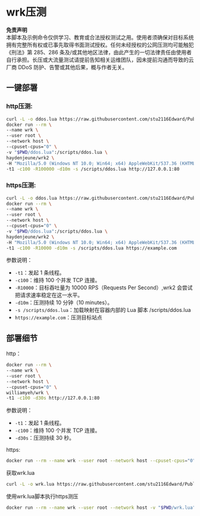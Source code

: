 # wrk压测

**免责声明**  
本脚本及示例命令仅供学习、教育或合法授权测试之用。使用者须确保对目标系统拥有完整所有权或已事先取得书面测试授权。任何未经授权的公网压测均可能触犯《刑法》第 285、286 条及/或其他地区法律，由此产生的一切法律责任由使用者自行承担。长压或大流量测试请提前告知相关运维团队，因未提前沟通而导致的云厂商 DDoS 防护、告警或其他后果，概与作者无关。  

## 一键部署
### http压测:
```bash
curl -L -o ddos.lua https://raw.githubusercontent.com/stu2116Edward/Public-study-notes/refs/heads/main/About%20cybersecurity/%E5%8E%8B%E6%B5%8B/ddos.lua
docker run --rm \
--name wrk \
--user root \
--network host \
--cpuset-cpus="0" \
-v "$PWD/ddos.lua":/scripts/ddos.lua \
haydenjeune/wrk2 \
-H "Mozilla/5.0 (Windows NT 10.0; Win64; x64) AppleWebKit/537.36 (KHTML, like Gecko) Chrome/123.0.0.0 Safari/537.36" \
-t1 -c100 -R100000 -d10m -s /scripts/ddos.lua http://127.0.0.1:80
```

### https压测:
```bash
curl -L -o ddos.lua https://raw.githubusercontent.com/stu2116Edward/Public-study-notes/refs/heads/main/About%20cybersecurity/%E5%8E%8B%E6%B5%8B/ddos.lua
docker run --rm \
--name wrk \
--user root \
--network host \
--cpuset-cpus="0" \
-v "$PWD/ddos.lua":/scripts/ddos.lua \
haydenjeune/wrk2 \
-H "Mozilla/5.0 (Windows NT 10.0; Win64; x64) AppleWebKit/537.36 (KHTML, like Gecko) Chrome/123.0.0.0 Safari/537.36" \
-t1 -c100 -R10000 -d10m -s /scripts/ddos.lua https://example.com
```

参数说明：  
- `-t1`：发起 1 条线程。
- `-c100`：维持 100 个并发 TCP 连接。
- `-R10000`：目标吞吐量为 10000 RPS（Requests Per Second）,wrk2 会尝试把请求速率稳定在这一水平。
- `-d10m`：压测持续 10 分钟（10 minutes）。
- `-s /scripts/ddos.lua`：加载映射在容器内部的 Lua 脚本 /scripts/ddos.lua
- `https://example.com`：压测目标站点  


## 部署细节

http：
```bash
docker run --rm \
--name wrk \
--user root \
--network host \
--cpuset-cpus="0" \
williamyeh/wrk \
-t1 -c100 -d30s http://127.0.0.1:80
```
参数说明：  
- `-t1`：发起 1 条线程。
- `-c100`：维持 100 个并发 TCP 连接。
- `-d30s`：压测持续 30 秒。

https:
```bash
docker run --rm --name wrk --user root --network host --cpuset-cpus="0" williamyeh/wrk -H "Mozilla/5.0 (Windows NT 10.0; Win64; x64) AppleWebKit/537.36 (KHTML, like Gecko) Chrome/123.0.0.0 Safari/537.36" -t1 -c100 -d10s https://example.com
```

获取wrk.lua
```bash
curl -L -o wrk.lua https://raw.githubusercontent.com/stu2116Edward/Public-study-notes/refs/heads/main/About%20cybersecurity/%E5%8E%8B%E6%B5%8B/wrk.lua
```

使用wrk.lua脚本执行https测压
```bash
docker run --rm --name wrk --user root --network host -v "$PWD/wrk.lua":/scripts/wrk.lua williamyeh/wrk -H "Mozilla/5.0 (Windows NT 10.0; Win64; x64) AppleWebKit/537.36 (KHTML, like Gecko) Chrome/123.0.0.0 Safari/537.36" -t2 -c100 -d120s -s /scripts/wrk.lua https://example.com
```
